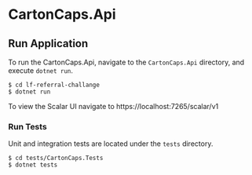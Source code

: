# CartonCaps.Api

## Run Application

To run the CartonCaps.Api, navigate to the `CartonCaps.Api` directory, and execute `dotnet run`.

```
$ cd lf-referral-challange
$ dotnet run
```

To view the Scalar UI navigate to https://localhost:7265/scalar/v1

### Run Tests

Unit and integration tests are located under the `tests` directory.

```
$ cd tests/CartonCaps.Tests
$ dotnet tests
```